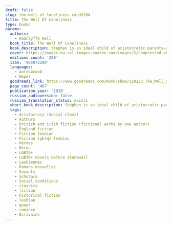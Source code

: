 ```yaml
---
draft: false
slug: the-well-of-loneliness-cded3f6d
title: The Well Of Loneliness
type: books
params:
  authors:
    - Radclyffe Hall
  book_title: The Well Of Loneliness
  book_description: Stephen is an ideal child of aristocratic parents—a fencer, a horse rider and a keen scholar. Stephen grows to be a war hero, a bestselling writer and a loyal, protective lover. But Stephen is a woman, and her lovers are women. As her ambitions drive her, and society confines her, Stephen is forced into desperate actions.The Well of Lonelinesswas banned for obscenity when published in 1928. It became an international bestseller, and for decades was the single most famous lesbian novel. It has influenced how love between women is understood, for the twentieth century and beyond.
  cover: https://images-na.ssl-images-amazon.com/images/S/compressed.photo.goodreads.com/books/1415588651i/129223.jpg
  editions count: '288'
  isbn: '965072290'
  languages:
    - Английский
    - Иврит
  goodreads_link: https://www.goodreads.com/book/show/129223.The_Well_of_Loneliness
  page_count: '467'
  publication_year: '1928'
  russian_audioversion: false
  russian_translation_status: exists
  short_book_description: Stephen is an ideal child of aristocratic parents—a fencer, a horse rider and a keen scholar. Stephen grows to be a war hero, a bestselling writer and a loyal, protective lover.
  tags:
    - Aristocracy (Social class)
    - Authors
    - British and irish fiction (fictional works by one author)
    - England fiction
    - Fiction lesbian
    - Fiction lgbtq+ lesbian
    - Heroes
    - Héros
    - LGBTQ+
    - LGBTQ+ novels before Stonewall
    - Lesbiennes
    - Romans nouvelles
    - Savants
    - Scholars
    - Social conditions
    - classics
    - fiction
    - historical fiction
    - lesbian
    - queer
    - romance
    - Écrivains
---
```

